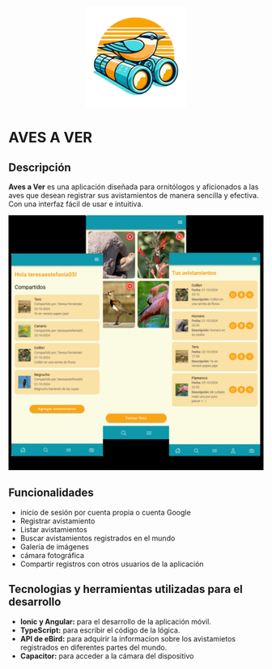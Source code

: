 <p align="center">
  <img src="./avesaver/src/assets/img/logoAves.png" alt="logo" width="200">
</p>

# AVES A VER

## Descripción

**Aves a Ver** es una aplicación diseñada para ornitólogos y aficionados a las aves que desean registrar sus avistamientos de manera sencilla y efectiva. Con una interfaz fácil de usar e intuitiva.

![imagenes de pantallas de la aplicacion](./avesaver/src/assets/img/app.png)

## Funcionalidades
+ inicio de sesión por cuenta propia o cuenta Google 
+ Registrar avistamiento
+ Listar avistamientos
+ Buscar avistamientos registrados en el mundo
+ Galería de imágenes 
+ cámara fotográfica 
+ Compartir registros con otros usuarios de la aplicación 

## Tecnologias y herramientas utilizadas para el desarrollo

+ **Ionic y Angular:** para el desarrollo de la aplicación móvil.
+ **TypeScript:** para escribir el código de la lógica.
+ **API de eBird:** para adquirir la informacion sobre los avistamietos registrados en diferentes partes del mundo.
+ **Capacitor:** para acceder a la cámara del dispositivo




